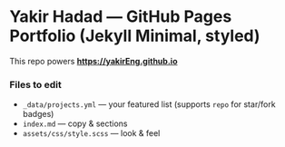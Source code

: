 # Yakir Hadad — GitHub Pages Portfolio (Jekyll Minimal, styled)

This repo powers **https://yakirEng.github.io**

### Files to edit
- `_data/projects.yml` — your featured list (supports `repo` for star/fork badges)
- `index.md` — copy & sections
- `assets/css/style.scss` — look & feel
